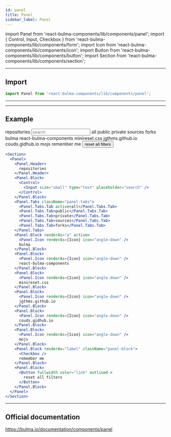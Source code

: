 ```yaml
---
id: panel
title: Panel
sidebar_label: Panel
---
```

import Panel from 'react-bulma-components/lib/components/panel';
import { Control, Input, Checkbox } from 'react-bulma-components/lib/components/form';
import Icon from 'react-bulma-components/lib/components/icon';
import Button from 'react-bulma-components/lib/components/button';
import Section from 'react-bulma-components/lib/components/section';



---
## **Import**


```js
import Panel from 'react-bulma-components/lib/components/panel';
```
---

---

## **Example**

<Section>
  <Panel>
    <Panel.Header>
      repositories
    </Panel.Header>
    <Panel.Block>
      <Control>
        <Input size="small" type="text" placeholder="search" />
      </Control>
    </Panel.Block>
    <Panel.Tabs className="panel-tabs">
      <Panel.Tabs.Tab active>all</Panel.Tabs.Tab>
      <Panel.Tabs.Tab>public</Panel.Tabs.Tab>
      <Panel.Tabs.Tab>private</Panel.Tabs.Tab>
      <Panel.Tabs.Tab>sources</Panel.Tabs.Tab>
      <Panel.Tabs.Tab>forks</Panel.Tabs.Tab>
    </Panel.Tabs>
    <Panel.Block renderAs="a" active>
      <Panel.Icon renderAs={Icon} icon="angle-down" />
      bulma
    </Panel.Block>
    <Panel.Block>
      <Panel.Icon renderAs={Icon} icon="angle-down" />
      react-bulma-components
    </Panel.Block>
    <Panel.Block>
      <Panel.Icon renderAs={Icon} icon="angle-down" />
      minireset.css
    </Panel.Block>
    <Panel.Block>
      <Panel.Icon renderAs={Icon} icon="angle-down" />
      jgthms.github.io
    </Panel.Block>
    <Panel.Block>
      <Panel.Icon renderAs={Icon} icon="angle-down" />
      couds.gidhub.io
    </Panel.Block>
    <Panel.Block>
      <Panel.Icon renderAs={Icon} icon="angle-down" />
      mojs
    </Panel.Block>
    <Panel.Block renderAs="label" className="panel-block">
      <Checkbox />
      remember me
    </Panel.Block>
    <Panel.Block>
      <Button fullwidth color="link" outlined >
        reset all filters
      </Button>
    </Panel.Block>
  </Panel>
</Section>



```jsx
<Section>
  <Panel>
    <Panel.Header>
      repositories
    </Panel.Header>
    <Panel.Block>
      <Control>
        <Input size="small" type="text" placeholder="search" />
      </Control>
    </Panel.Block>
    <Panel.Tabs className="panel-tabs">
      <Panel.Tabs.Tab active>all</Panel.Tabs.Tab>
      <Panel.Tabs.Tab>public</Panel.Tabs.Tab>
      <Panel.Tabs.Tab>private</Panel.Tabs.Tab>
      <Panel.Tabs.Tab>sources</Panel.Tabs.Tab>
      <Panel.Tabs.Tab>forks</Panel.Tabs.Tab>
    </Panel.Tabs>
    <Panel.Block renderAs="a" active>
      <Panel.Icon renderAs={Icon} icon="angle-down" />
      bulma
    </Panel.Block>
    <Panel.Block>
      <Panel.Icon renderAs={Icon} icon="angle-down" />
      react-bulma-components
    </Panel.Block>
    <Panel.Block>
      <Panel.Icon renderAs={Icon} icon="angle-down" />
      minireset.css
    </Panel.Block>
    <Panel.Block>
      <Panel.Icon renderAs={Icon} icon="angle-down" />
      jgthms.github.io
    </Panel.Block>
    <Panel.Block>
      <Panel.Icon renderAs={Icon} icon="angle-down" />
      couds.gidhub.io
    </Panel.Block>
    <Panel.Block>
      <Panel.Icon renderAs={Icon} icon="angle-down" />
      mojs
    </Panel.Block>
    <Panel.Block renderAs="label" className="panel-block">
      <Checkbox />
      remember me
    </Panel.Block>
    <Panel.Block>
      <Button fullwidth color="link" outlined >
        reset all filters
      </Button>
    </Panel.Block>
  </Panel>
</Section>
```
---

## Official documentation

https://bulma.io/documentation/components/panel

